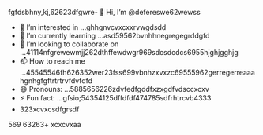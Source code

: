 fgfdsbhny,kj,62623dfgwre- 👋 Hi, I’m @defereswe62wewss
- 👀 I’m interested in ...ghhgnvcvxcxxrvwgdsdd
- 🌱 I’m currently learning ...asd59562bvnhhnegregegrddgfd
- 💞️ I’m looking to collaborate on ...41114nfgrewewmjj262dthffewdwgr969sdcsdcdcs6955hjghjgghjg
- 📫 How to reach me ...45545546fh626352wer23fss699vbnhzxvxzc69555962gerregerreaaahgnhgfgftrtrtrvfdvfdfd
- 😄 Pronouns: ...5885656226zdvfedfgddfxzxgdfvdsccxcxv
- ⚡ Fun fact: ...gfsio;54354125dffdfdf474785sdfrhtrcvb4333
- 323xcvxcsdfgrsdf
<!---fds45nghn
defereswe/defereswe is a ✨ special ✨ repository because its `README.md` (this6656 file) apfdpears on your GitHub profile.zx512
You can click the Preview link to take a look at your changes.58589566jmjsdds
--->
569
63263+
xcxcvxaa
